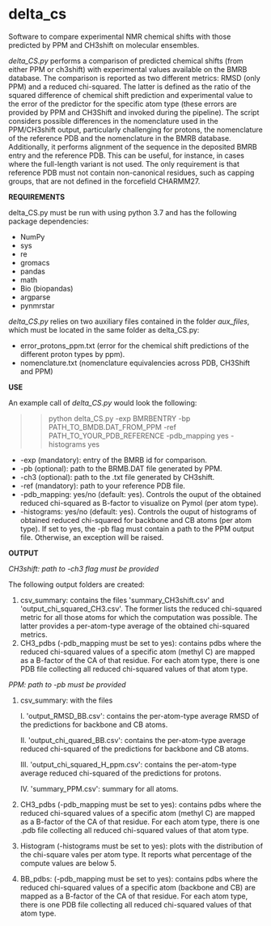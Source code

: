 # delta_cs
Software to compare experimental NMR chemical shifts with those predicted by PPM and CH3shift on molecular ensembles.

*delta_CS.py* performs a comparison of predicted chemical shifts (from either PPM or ch3shift) with experimental values available on the BMRB database. The comparison is reported as two different metrics: RMSD (only PPM) and a reduced chi-squared. The latter is defined as the ratio of the squared difference of chemical shift prediction and experimental value to the error of the predictor for the specific atom type (these errors are provided by PPM and CH3Shift and invoked during the pipeline). 
The script considers possible differences in the nomenclature used in the PPM/CH3shift output, particularly challenging for protons, the nomenclature of the reference PDB and the nomenclature in the BMRB database. Additionally, it performs alignment of the sequence in the deposited BMRB entry and the reference PDB. This can be useful, for instance, in cases where the full-length variant is not used. The only requirement is that reference PDB must not contain non-canonical residues, such as capping groups, that are not defined in the forcefield CHARMM27. 

**REQUIREMENTS**

delta_CS.py must be run with using python 3.7 and has the following package dependencies: 
- NumPy
- sys
- re
- gromacs
- pandas
- math
- Bio (biopandas)
- argparse
- pynmrstar

*delta_CS.py* relies on two auxiliary files contained in the folder *aux_files*, which must be located in the same folder as delta_CS.py:
- error_protons_ppm.txt (error for the chemical shift predictions of the different proton types by ppm).
- nomenclature.txt (nomenclature equivalencies across PDB, CH3Shift and PPM)



**USE**

An example call of *delta_CS.py* would look the following:
>>  python delta_CS.py -exp BMRBENTRY -bp PATH_TO_BMDB.DAT_FROM_PPM  -ref PATH_TO_YOUR_PDB_REFERENCE -pdb_mapping yes -histograms yes

- -exp (mandatory): entry of the BMRB id for comparison. 
- -pb (optional): path to the BRMB.DAT file generated by PPM.
- -ch3 (optional): path to the .txt file generated by CH3shift.
- -ref (mandatory): path to your reference PDB file.
- -pdb_mapping: yes/no (default: yes). Controls the ouput of the obtained reduced chi-squared as B-factor to visualize on Pymol (per atom type).
- -histograms: yes/no (default: yes). Controls the ouput of histograms of obtained reduced chi-squared for backbone and CB atoms (per atom type). If set to yes, the -pb flag must contain a path to the PPM output file. Otherwise, an exception will be raised.  



**OUTPUT** 

*CH3shift: path to -ch3 flag must be provided*

The following output folders are created:
1. csv_summary: contains the files 'summary_CH3shift.csv' and 'output_chi_squared_CH3.csv'. The former lists the reduced chi-squared metric for all those atoms for which the computation was possible. The latter provides a per-atom-type average of the obtained chi-squared metrics. 
2. CH3_pdbs (-pdb_mapping must be set to yes): contains pdbs where the reduced chi-squared values of a specific atom (methyl C) are mapped as a B-factor of the CA of that residue. For each atom type, there is one PDB file collecting all reduced chi-squared values of that atom type. 

*PPM: path to -pb must be provided*

1. csv_summary: with the files

    I.  'output_RMSD_BB.csv': contains the per-atom-type average RMSD of the predictions for backbone and CB atoms. 
    
    II. 'output_chi_quared_BB.csv': contains the per-atom-type average reduced chi-squared of the predictions for backbone and CB atoms.
    
    III. 'output_chi_squared_H_ppm.csv': contains the per-atom-type average reduced chi-squared of the predictions for protons.
    
    IV. 'summary_PPM.csv': summary for all atoms.
    
2. CH3_pdbs (-pdb_mapping must be set to yes): contains pdbs where the reduced chi-squared values of a specific atom (methyl C) are mapped as a B-factor of the CA of that residue. For each atom type, there is one .pdb file collecting all reduced chi-squared values of that atom type.
3. Histogram (-histograms must be set to yes): plots with the distribution of the chi-square vales per atom type. It reports what percentage of the compute values are below 5.
4. BB_pdbs: (-pdb_mapping must be set to yes): contains pdbs where the reduced chi-squared values of a specific atom (backbone and CB) are mapped as a B-factor of the CA of that residue. For each atom type, there is one PDB file collecting all reduced chi-squared values of that atom type. 
